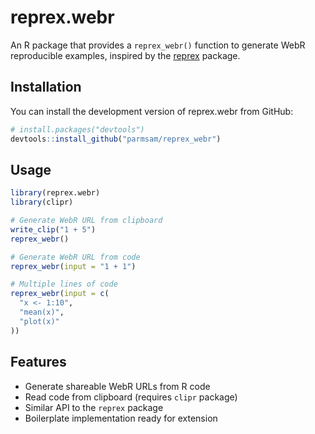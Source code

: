 # reprex.webr

An R package that provides a `reprex_webr()` function to generate WebR reproducible examples, inspired by the [reprex](https://reprex.tidyverse.org/) package.

## Installation

You can install the development version of reprex.webr from GitHub:

```r
# install.packages("devtools")
devtools::install_github("parmsam/reprex_webr")
```

## Usage

```r
library(reprex.webr)
library(clipr)

# Generate WebR URL from clipboard
write_clip("1 + 5")
reprex_webr()

# Generate WebR URL from code
reprex_webr(input = "1 + 1")

# Multiple lines of code
reprex_webr(input = c(
  "x <- 1:10",
  "mean(x)",
  "plot(x)"
))
```

## Features

- Generate shareable WebR URLs from R code
- Read code from clipboard (requires `clipr` package)
- Similar API to the `reprex` package
- Boilerplate implementation ready for extension


